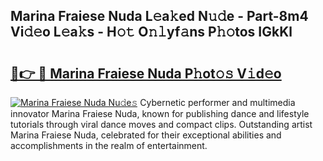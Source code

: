 ## Marina Fraiese Nuda L𝚎a𝚔ed N𝚞𝚍e - Part-8m4 Vi𝚍𝚎o L𝚎a𝚔s - H𝚘𝚝 O𝚗𝚕yf𝚊ns P𝚑𝚘tos IGkKl

# <h2><a href="http://kfcxhgx.oniu.top/?m=Marina+Fraiese+Nuda">🔗👉 🔴 Marina Fraiese Nuda P𝚑ot𝚘𝚜 V𝚒d𝚎o</a></h2>

[![Marina Fraiese Nuda Nu𝚍e𝚜](https://i.imgur.com/0qMVB7G.gif)](http://kfcxhgx.oniu.top/?m=Marina+Fraiese+Nuda)
Cybernetic performer and multimedia innovator Marina Fraiese Nuda, known for publishing dance and lifestyle tutorials through viral dance moves and compact clips. Outstanding artist Marina Fraiese Nuda, celebrated for their exceptional abilities and accomplishments in the realm of entertainment.  
